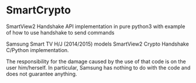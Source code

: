 # SmartCrypto
SmartView2 Handshake API implementation in pure python3 with example of how to use handshake to send commands

Samsung Smart TV H/J (2014/2015) models SmartView2 Crypto Handshake C/Python implementation.

The responsibility for the damage caused by the use of that code is on the user him/herself. In particular, Samsung has nothing to do with the code and does not guarantee anything.
